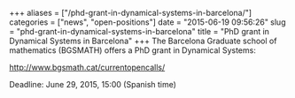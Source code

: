 +++
aliases = ["/phd-grant-in-dynamical-systems-in-barcelona/"]
categories = ["news", "open-positions"]
date = "2015-06-19 09:56:26"
slug = "phd-grant-in-dynamical-systems-in-barcelona"
title = "PhD grant in Dynamical Systems in Barcelona"
+++
The Barcelona Graduate school of mathematics (BGSMATH) offers a PhD
grant in Dynamical Systems:

<http://www.bgsmath.cat/currentopencalls/>

Deadline: June 29, 2015, 15:00 (Spanish time)
